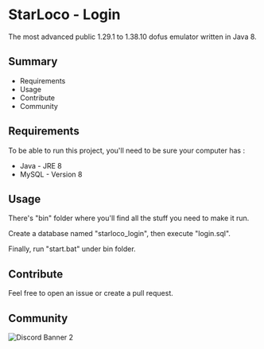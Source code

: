 # StarLoco - Login
The most advanced public 1.29.1 to 1.38.10 dofus emulator written in Java 8.

## Summary
- Requirements
- Usage
- Contribute
- Community

## Requirements

To be able to run this project, you'll need to be sure your computer has :
- Java - JRE 8
- MySQL - Version 8

## Usage

There's "bin" folder where you'll find all the stuff you need to make it run.

Create a database named "starloco_login", then execute "login.sql".

Finally, run "start.bat" under bin folder.

## Contribute

Feel free to open an issue or create a pull request.

## Community

![Discord Banner 2](https://discordapp.com/api/guilds/856945561421086730/widget.png?style=banner2)